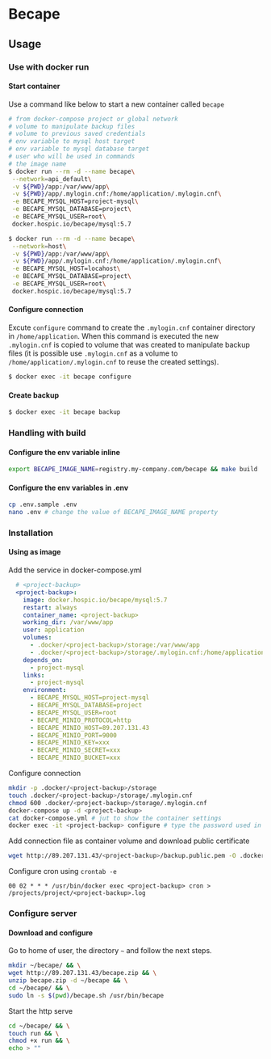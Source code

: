 # Becape

## Usage

### Use with docker run

#### Start container

Use a command like below to start a new container called `becape`
```bash
# from docker-compose project or global network
# volume to manipulate backup files
# volume to previous saved credentials
# env variable to mysql host target
# env variable to mysql database target
# user who will be used in commands
# the image name
$ docker run --rm -d --name becape\
 --network=api_default\
 -v ${PWD}/app:/var/www/app\
 -v ${PWD}/app/.mylogin.cnf:/home/application/.mylogin.cnf\
 -e BECAPE_MYSQL_HOST=project-mysql\
 -e BECAPE_MYSQL_DATABASE=project\
 -e BECAPE_MYSQL_USER=root\
 docker.hospic.io/becape/mysql:5.7
```

```bash
$ docker run --rm -d --name becape\
 --network=host\
 -v ${PWD}/app:/var/www/app\
 -v ${PWD}/app/.mylogin.cnf:/home/application/.mylogin.cnf\
 -e BECAPE_MYSQL_HOST=locahost\
 -e BECAPE_MYSQL_DATABASE=project\
 -e BECAPE_MYSQL_USER=root\
 docker.hospic.io/becape/mysql:5.7
```

#### Configure connection

Excute `configure` command to create the `.mylogin.cnf` container directory in `/home/application`.
When this command is executed the new `.mylogin.cnf` is copied to volume that was created to manipulate backup files
(it is possible use `.mylogin.cnf` as a volume to `/home/application/.mylogin.cnf` to reuse the created settings).
```bash
$ docker exec -it becape configure
```

#### Create backup

```bash
$ docker exec -it becape backup
```

### Handling with build

#### Configure the env variable inline

```bash
export BECAPE_IMAGE_NAME=registry.my-company.com/becape && make build
```

#### Configure the env variables in .env

```bash
cp .env.sample .env
nano .env # change the value of BECAPE_IMAGE_NAME property
```

### Installation

#### Using as image

Add the service in docker-compose.yml
```yaml
  # <project-backup>
  <project-backup>:
    image: docker.hospic.io/becape/mysql:5.7
    restart: always
    container_name: <project-backup>
    working_dir: /var/www/app
    user: application
    volumes:
      - .docker/<project-backup>/storage:/var/www/app
      - .docker/<project-backup>/storage/.mylogin.cnf:/home/application/.mylogin.cnf
    depends_on:
      - project-mysql
    links:
      - project-mysql
    environment:
      - BECAPE_MYSQL_HOST=project-mysql
      - BECAPE_MYSQL_DATABASE=project
      - BECAPE_MYSQL_USER=root
      - BECAPE_MINIO_PROTOCOL=http
      - BECAPE_MINIO_HOST=89.207.131.43
      - BECAPE_MINIO_PORT=9000
      - BECAPE_MINIO_KEY=xxx
      - BECAPE_MINIO_SECRET=xxx
      - BECAPE_MINIO_BUCKET=xxx
```

Configure connection
```bash
mkdir -p .docker/<project-backup>/storage
touch .docker/<project-backup>/storage/.mylogin.cnf
chmod 600 .docker/<project-backup>/storage/.mylogin.cnf
docker-compose up -d <project-backup>
cat docker-compose.yml # jut to show the container settings 
docker exec -it <project-backup> configure # type the password used in mysql container
```

Add connection file as container volume and download public certificate
```bash
wget http://89.207.131.43/<project-backup>/backup.public.pem -O .docker/<project-backup>/storage/backup.public.pem
```

Configure cron using `crontab -e`
```
00 02 * * * /usr/bin/docker exec <project-backup> cron > /projects/project/<project-backup>.log
```

### Configure server

#### Download and configure

Go to home of user, the directory `~` and follow the next steps.
```bash
mkdir ~/becape/ && \
wget http://89.207.131.43/becape.zip && \
unzip becape.zip -d ~/becape && \
cd ~/becape/ && \
sudo ln -s $(pwd)/becape.sh /usr/bin/becape
```

Start the http serve
```bash
cd ~/becape/ && \
touch run && \
chmod +x run && \
echo > ""
```


#### 